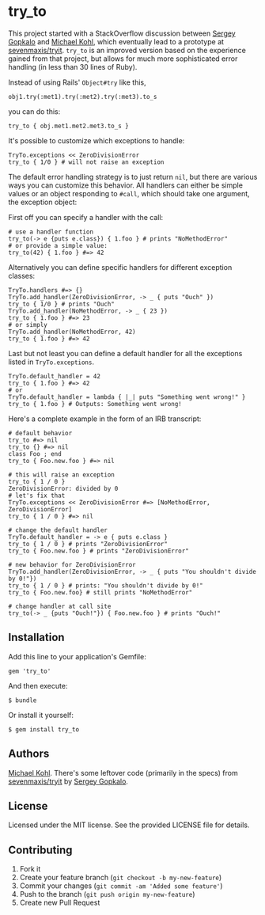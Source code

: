 # try_to

This project started with a StackOverflow discussion between [Sergey Gopkalo](https://github.com/sevenmaxis/) and [Michael Kohl](https://github.com/citizen428), which eventually lead to a prototype at [sevenmaxis/tryit](https://github.com/sevenmaxis/tryit). `try_to` is an improved version based on the experience gained from that project, but allows for much more sophisticated error handling (in less than 30 lines of Ruby).

Instead of using Rails' `Object#try` like this,

    obj1.try(:met1).try(:met2).try(:met3).to_s

you can do this:

    try_to { obj.met1.met2.met3.to_s }

It's possible to customize which exceptions to handle:

    TryTo.exceptions << ZeroDivisionError
    try_to { 1/0 } # will not raise an exception

The default error handling strategy is to just return `nil`, but there are various ways you can customize this behavior. All handlers can either be simple values or an object responding to `#call`, which should take one argument, the exception object:

First off you can specify a handler with the call:

    # use a handler function
    try_to(-> e {puts e.class}) { 1.foo } # prints "NoMethodError"
    # or provide a simple value:
    try_to(42) { 1.foo } #=> 42

Alternatively you can define specific handlers for different exception classes:

    TryTo.handlers #=> {}
    TryTo.add_handler(ZeroDivisionError, -> _ { puts "Ouch" })
    try_to { 1/0 } # prints "Ouch"
    TryTo.add_handler(NoMethodError, -> _ { 23 })
    try_to { 1.foo } #=> 23
    # or simply
    TryTo.add_handler(NoMethodError, 42)
    try_to { 1.foo } #=> 42

 Last but not least you can define a default handler for all the exceptions listed in `TryTo.exceptions`.

    TryTo.default_handler = 42
    try_to { 1.foo } #=> 42
    # or
    TryTo.default_handler = lambda { |_| puts "Something went wrong!" }
    try_to { 1.foo } # Outputs: Something went wrong!

Here's a complete example in the form of an IRB transcript:

    # default behavior
    try_to #=> nil
    try_to {} #=> nil
    class Foo ; end
    try_to { Foo.new.foo } #=> nil

    # this will raise an exception
    try_to { 1 / 0 }
    ZeroDivisionError: divided by 0
    # let's fix that
    TryTo.exceptions << ZeroDivisionError #=> [NoMethodError, ZeroDivisionError]
    try_to { 1 / 0 } #=> nil

    # change the default handler
    TryTo.default_handler = -> e { puts e.class }
    try_to { 1 / 0 } # prints "ZeroDivisionError"
    try_to { Foo.new.foo } # prints "ZeroDivisionError"

    # new behavior for ZeroDivisionError
    TryTo.add_handler(ZeroDivisionError, -> _ { puts "You shouldn't divide by 0!"})
    try_to { 1 / 0 } # prints: "You shouldn't divide by 0!"
    try_to { Foo.new.foo} # still prints "NoMethodError"

    # change handler at call site
    try_to(-> _ {puts "Ouch!"}) { Foo.new.foo } # prints "Ouch!"

## Installation

Add this line to your application's Gemfile:

    gem 'try_to'

And then execute:

    $ bundle

Or install it yourself:

    $ gem install try_to

## Authors

[Michael Kohl](https://github.com/citizen428). There's some leftover code (primarily in the specs) from [sevenmaxis/tryit](https://github.com/sevenmaxis/tryit) by [Sergey Gopkalo](https://github.com/sevenmaxis/).

## License

Licensed under the MIT license. See the provided LICENSE file for details.

## Contributing

1. Fork it
2. Create your feature branch (`git checkout -b my-new-feature`)
3. Commit your changes (`git commit -am 'Added some feature'`)
4. Push to the branch (`git push origin my-new-feature`)
5. Create new Pull Request

